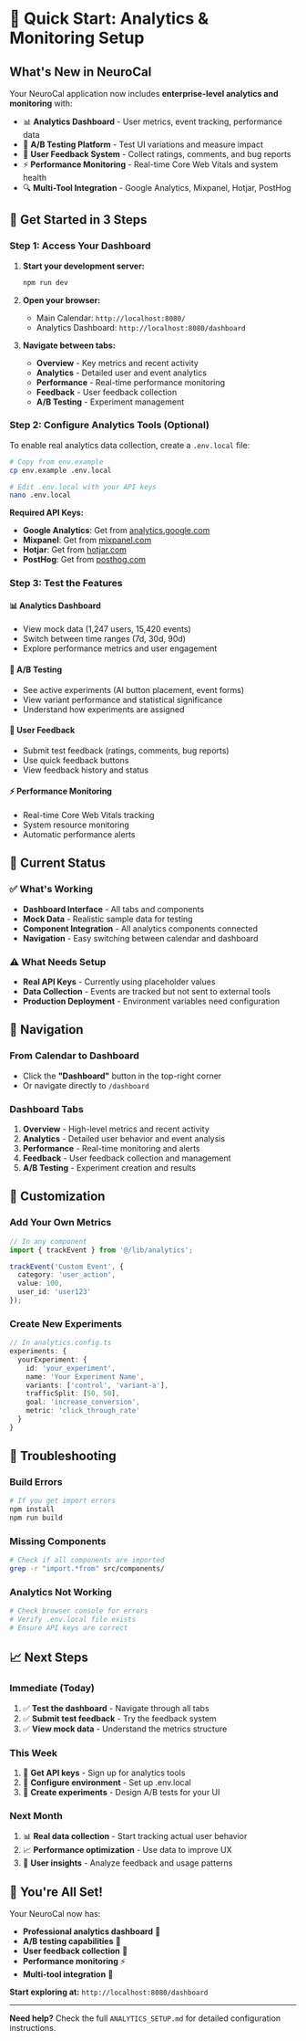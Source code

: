 # 🚀 Quick Start: Analytics & Monitoring Setup

## **What's New in NeuroCal**

Your NeuroCal application now includes **enterprise-level analytics and monitoring** with:

- 📊 **Analytics Dashboard** - User metrics, event tracking, performance data
- 🧪 **A/B Testing Platform** - Test UI variations and measure impact
- 💬 **User Feedback System** - Collect ratings, comments, and bug reports
- ⚡ **Performance Monitoring** - Real-time Core Web Vitals and system health
- 🔍 **Multi-Tool Integration** - Google Analytics, Mixpanel, Hotjar, PostHog

## **🎯 Get Started in 3 Steps**

### **Step 1: Access Your Dashboard**

1. **Start your development server:**
   ```bash
   npm run dev
   ```

2. **Open your browser:**
   - Main Calendar: `http://localhost:8080/`
   - Analytics Dashboard: `http://localhost:8080/dashboard`

3. **Navigate between tabs:**
   - **Overview** - Key metrics and recent activity
   - **Analytics** - Detailed user and event analytics
   - **Performance** - Real-time performance monitoring
   - **Feedback** - User feedback collection
   - **A/B Testing** - Experiment management

### **Step 2: Configure Analytics Tools (Optional)**

To enable real analytics data collection, create a `.env.local` file:

```bash
# Copy from env.example
cp env.example .env.local

# Edit .env.local with your API keys
nano .env.local
```

**Required API Keys:**
- **Google Analytics**: Get from [analytics.google.com](https://analytics.google.com)
- **Mixpanel**: Get from [mixpanel.com](https://mixpanel.com)
- **Hotjar**: Get from [hotjar.com](https://hotjar.com)
- **PostHog**: Get from [posthog.com](https://posthog.com)

### **Step 3: Test the Features**

#### **📊 Analytics Dashboard**
- View mock data (1,247 users, 15,420 events)
- Switch between time ranges (7d, 30d, 90d)
- Explore performance metrics and user engagement

#### **🧪 A/B Testing**
- See active experiments (AI button placement, event forms)
- View variant performance and statistical significance
- Understand how experiments are assigned

#### **💬 User Feedback**
- Submit test feedback (ratings, comments, bug reports)
- Use quick feedback buttons
- View feedback history and status

#### **⚡ Performance Monitoring**
- Real-time Core Web Vitals tracking
- System resource monitoring
- Automatic performance alerts

## **🔧 Current Status**

### **✅ What's Working**
- **Dashboard Interface** - All tabs and components
- **Mock Data** - Realistic sample data for testing
- **Component Integration** - All analytics components connected
- **Navigation** - Easy switching between calendar and dashboard

### **⚠️ What Needs Setup**
- **Real API Keys** - Currently using placeholder values
- **Data Collection** - Events are tracked but not sent to external tools
- **Production Deployment** - Environment variables need configuration

## **📱 Navigation**

### **From Calendar to Dashboard**
- Click the **"Dashboard"** button in the top-right corner
- Or navigate directly to `/dashboard`

### **Dashboard Tabs**
1. **Overview** - High-level metrics and recent activity
2. **Analytics** - Detailed user behavior and event analysis
3. **Performance** - Real-time monitoring and alerts
4. **Feedback** - User feedback collection and management
5. **A/B Testing** - Experiment creation and results

## **🎨 Customization**

### **Add Your Own Metrics**
```typescript
// In any component
import { trackEvent } from '@/lib/analytics';

trackEvent('Custom Event', {
  category: 'user_action',
  value: 100,
  user_id: 'user123'
});
```

### **Create New Experiments**
```typescript
// In analytics.config.ts
experiments: {
  yourExperiment: {
    id: 'your_experiment',
    name: 'Your Experiment Name',
    variants: ['control', 'variant-a'],
    trafficSplit: [50, 50],
    goal: 'increase_conversion',
    metric: 'click_through_rate'
  }
}
```

## **🚨 Troubleshooting**

### **Build Errors**
```bash
# If you get import errors
npm install
npm run build
```

### **Missing Components**
```bash
# Check if all components are imported
grep -r "import.*from" src/components/
```

### **Analytics Not Working**
```bash
# Check browser console for errors
# Verify .env.local file exists
# Ensure API keys are correct
```

## **📈 Next Steps**

### **Immediate (Today)**
1. ✅ **Test the dashboard** - Navigate through all tabs
2. ✅ **Submit test feedback** - Try the feedback system
3. ✅ **View mock data** - Understand the metrics structure

### **This Week**
1. 🔑 **Get API keys** - Sign up for analytics tools
2. 📝 **Configure environment** - Set up .env.local
3. 🧪 **Create experiments** - Design A/B tests for your UI

### **Next Month**
1. 📊 **Real data collection** - Start tracking actual user behavior
2. 📈 **Performance optimization** - Use data to improve UX
3. 🎯 **User insights** - Analyze feedback and usage patterns

## **🎉 You're All Set!**

Your NeuroCal now has:
- **Professional analytics dashboard** 🎯
- **A/B testing capabilities** 🧪
- **User feedback collection** 💬
- **Performance monitoring** ⚡
- **Multi-tool integration** 🔗

**Start exploring at:** `http://localhost:8080/dashboard`

---

**Need help?** Check the full `ANALYTICS_SETUP.md` for detailed configuration instructions.
